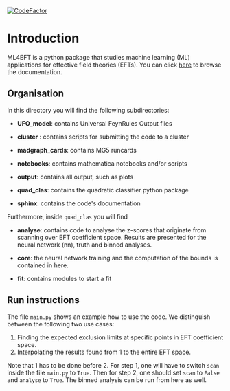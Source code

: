 [![CodeFactor](https://www.codefactor.io/repository/github/lhcfitnikhef/smeft/badge?s=e885406e89637e9e815c3a63dc207b99f4984a60)](https://www.codefactor.io/repository/github/lhcfitnikhef/smeft)

# Introduction

ML4EFT is a python package that studies machine learning (ML) applications for effective field
theories (EFTs). You can click [here]() to browse the documentation.

## Organisation

In this directory you will find the following subdirectories:

* **UFO_model**: contains Universal FeynRules Output files


* **cluster** : contains scripts for submitting the code to a cluster


* **madgraph_cards**: contains MG5 runcards


* **notebooks**: contains mathematica notebooks and/or scripts


* **output**: contains all output, such as plots


* **quad_clas**: contains the quadratic classifier python package


* **sphinx**: contains the code's documentation


Furthermore, inside ```quad_clas``` you will find 

* **analyse**: contains code to analyse the z-scores that originate from
    scanning over EFT coefficient space. Results are presented for
    the neural network (nn), truth and binned analyses.
  

* **core**: the neural network training and the computation of the bounds is contained in here.


* **fit**: contains modules to start a fit

## Run instructions

The file ```main.py```  shows an example how to use the code. We distinguish between the following two
use cases:

1. Finding the expected exclusion limits at specific points in EFT coefficient space. 
2. Interpolating the results found from 1 to the entire EFT space. 

Note that 1 has to be done before 2. For step 1, one will have to switch ```scan``` inside the file 
```main.py``` to ```True```. Then for step 2, one should set ```scan``` to ```False``` and 
```analyse``` to ```True```. The binned analysis can be run from here as well.






